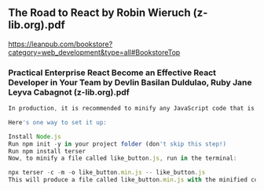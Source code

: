 ## The Road to React by Robin Wieruch (z-lib.org).pdf
https://leanpub.com/bookstore?category=web_development&type=all#BookstoreTop

### Practical Enterprise React Become an Effective React Developer in Your Team by Devlin Basilan Duldulao, Ruby Jane Leyva Cabagnot (z-lib.org).pdf

```javascript
In production, it is recommended to minify any JavaScript code that is included with your application. Minification can help your website load several times faster, especially as the size of your JavaScript source code grows.

Here's one way to set it up:

Install Node.js
Run npm init -y in your project folder (don't skip this step!)
Run npm install terser
Now, to minify a file called like_button.js, run in the terminal:

npx terser -c -m -o like_button.min.js -- like_button.js
This will produce a file called like_button.min.js with the minified code in the same directory. If you're typing this often, you can create an npm script to give this command a name.
```

